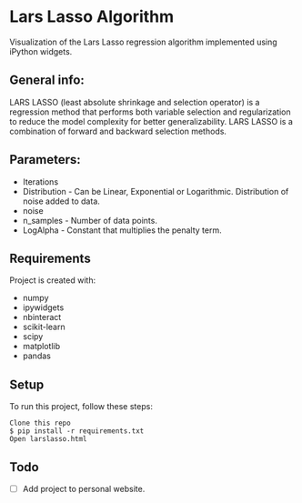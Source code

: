 # Lars Lasso Algorithm
Visualization of the Lars Lasso regression algorithm implemented using iPython widgets.

## General info:
LARS LASSO (least absolute shrinkage and selection operator) is a regression method that performs both variable selection and regularization to reduce the model complexity for better generalizability. LARS LASSO is a combination of forward and backward selection methods.

## Parameters:
* Iterations
* Distribution - Can be Linear, Exponential or Logarithmic. Distribution of noise added to data.
* noise
* n_samples - Number of data points.
* LogAlpha - Constant that multiplies the penalty term.

## Requirements
Project is created with:
* numpy
* ipywidgets
* nbinteract
* scikit-learn
* scipy
* matplotlib
* pandas

## Setup
To run this project, follow these steps:
```
Clone this repo
$ pip install -r requirements.txt
Open larslasso.html
```

## Todo
- [ ] Add project to personal website.